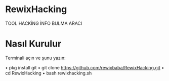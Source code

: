 # RewixHacking
TOOL HACKİNG İNFO BULMA ARACI
# Nasıl Kurulur
Terminali açın ve şunu yazın:

• pkg install git
• git clone https://github.com/rewixbaba/RewixHacking.git
• cd RewixHacking
• bash rewixhacking.sh
